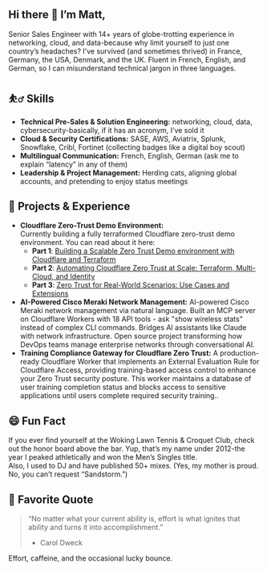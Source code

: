 ## Hi there 👋 I’m Matt,

Senior Sales Engineer with 14+ years of globe-trotting experience in networking, cloud, and data-because why limit yourself to just one country’s headaches? I’ve survived (and sometimes thrived) in France, Germany, the USA, Denmark, and the UK. Fluent in French, English, and German, so I can misunderstand technical jargon in three languages.

## ⛹️‍♂️ Skills

- **Technical Pre-Sales & Solution Engineering:** networking, cloud, data, cybersecurity-basically, if it has an acronym, I’ve sold it
- **Cloud & Security Certifications:** SASE, AWS, Aviatrix, Splunk, Snowflake, Cribl, Fortinet (collecting badges like a digital boy scout)
- **Multilingual Communication:** French, English, German (ask me to explain “latency” in any of them)
- **Leadership & Project Management:** Herding cats, aligning global accounts, and pretending to enjoy status meetings

## 🧪 Projects & Experience

- **Cloudflare Zero-Trust Demo Environment:**  
  Currently building a fully terraformed Cloudflare zero-trust demo environment. You can read about it here:
  - **Part 1**: [Building a Scalable Zero Trust Demo environment with Cloudflare and Terraform](https://www.linkedin.com/pulse/building-scalable-zero-trust-demo-environment-part-1-charpentier-ntgoe/)
  - **Part 2**: [Automating Cloudflare Zero Trust at Scale: Terraform, Multi-Cloud, and Identity](https://www.linkedin.com/pulse/automating-cloudflare-zero-trust-scale-terraform-part-charpentier-ova1e/)
  - **Part 3**: [Zero Trust for Real-World Scenarios: Use Cases and Extensions](https://www.linkedin.com/pulse/zero-trust-real-world-scenarios-use-cases-extensions-part-matthieu-t5qee/)
- **AI-Powered Cisco Meraki Network Management:**
  AI-powered Cisco Meraki network management via natural language. Built an MCP server on Cloudflare Workers with 18 API tools - ask "show wireless stats" instead of complex 
  CLI commands. Bridges AI assistants like Claude with network infrastructure. Open source project transforming how DevOps teams manage enterprise networks through 
  conversational AI.
- **Training Compliance Gateway for Cloudflare Zero Trust:**
  A production-ready Cloudflare Worker that implements an External Evaluation Rule for Cloudflare Access, providing training-based access control to enhance your Zero Trust security posture.
  This worker maintains a database of user training completion status and blocks access to sensitive applications until users complete required security training..

## 😄 Fun Fact

If you ever find yourself at the Woking Lawn Tennis & Croquet Club, check out the honor board above the bar. Yup, that’s my name under 2012-the year I peaked athletically and won the Men’s Singles title.  
Also, I used to DJ and have published 50+ mixes. (Yes, my mother is proud. No, you can’t request “Sandstorm.”)

## 📖 Favorite Quote

> “No matter what your current ability is, effort is what ignites that ability and turns it into accomplishment.”  
> - Carol Dweck

Effort, caffeine, and the occasional lucky bounce.
